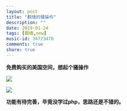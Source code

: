 ```yaml
---
layout: post
title: "翻墙的骚操作"
description: ""
date: 2019-01-24
tags: [翻墙,new]
music-id: 34723470
comments: true
share: true
---
```


**免费购买的美国空间，想起个骚操作**

![](http://ww1.sinaimg.cn/large/0072BNKcly1fzhvxbp5gxj30t80cm3z0.jpg)

![](http://ww1.sinaimg.cn/large/0072BNKcly1fzhw0ro1v5j30wx0r60w2.jpg)

**功能有待完善，毕竟没学过php，思路还是不错的。**
